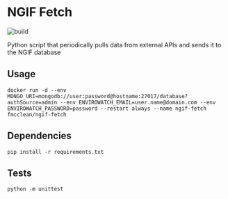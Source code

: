 # NGIF Fetch

![build](https://github.com/nclwater/ngif-fetch/workflows/build/badge.svg)

Python script that periodically pulls data from external APIs and sends it to the NGIF database

## Usage
`docker run -d --env MONGO_URI=mongodb://user:password@hostname:27017/database?authSource=admin --env ENVIROWATCH_EMAIL=user.name@domain.com --env ENVIROWATCH_PASSWORD=password --restart always --name ngif-fetch fmcclean/ngif-fetch`

## Dependencies
`pip install -r requirements.txt`

## Tests
`python -m unittest`
